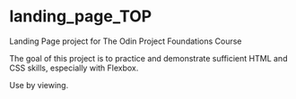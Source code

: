 # landing_page_TOP
Landing Page project for The Odin Project Foundations Course

The goal of this project is to practice and demonstrate sufficient HTML and CSS skills, especially with Flexbox. 

Use by viewing.